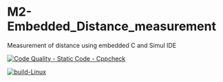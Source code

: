 # M2-Embedded_Distance_measurement
Measurement of distance using embedded C and Simul IDE

[![Code Quality - Static Code - Cppcheck](https://github.com/ReganJon/M2-Embedded_Distance_measurement/actions/workflows/Cpp.yml/badge.svg?branch=main)](https://github.com/ReganJon/M2-Embedded_Distance_measurement/actions/workflows/Cpp.yml)

[![build-Linux](https://github.com/ReganJon/M2-Embedded_Distance_measurement/actions/workflows/build_lin.yml/badge.svg?branch=main)](https://github.com/ReganJon/M2-Embedded_Distance_measurement/actions/workflows/build_lin.yml)
